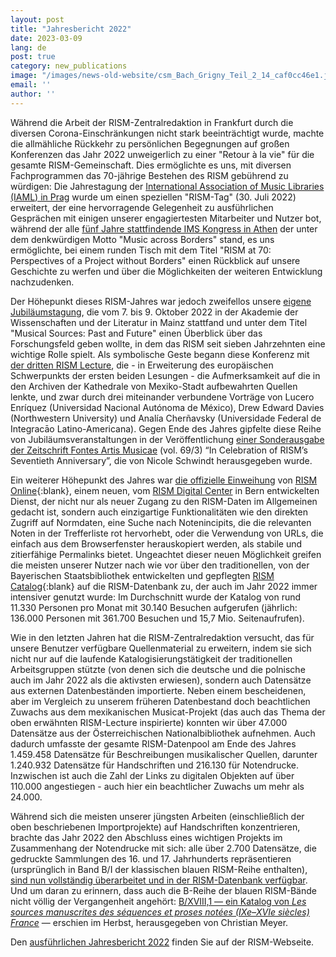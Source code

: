 ```yaml
---
layout: post
title: "Jahresbericht 2022"
date: 2023-03-09
lang: de
post: true
category: new_publications
image: "/images/news-old-website/csm_Bach_Grigny_Teil_2_14_caf0cc46e1.jpg"
email: ''
author: ''
---
```


Während die Arbeit der RISM-Zentralredaktion in Frankfurt durch die diversen Corona-Einschränkungen nicht stark beeinträchtigt wurde, machte die allmähliche Rückkehr zu persönlichen Begegnungen auf großen Konferenzen das Jahr 2022 unweigerlich zu einer "Retour à la vie" für die gesamte RISM-Gemeinschaft. Dies ermöglichte es uns, mit diversen Fachprogrammen das 70-jährige Bestehen des RISM gebührend zu würdigen: Die Jahrestagung der [International Association of Music Libraries (IAML) in Prag](/publications/iaml-congresses/2022.html) wurde um einen speziellen "RISM-Tag" (30. Juli 2022) erweitert, der eine hervorragende Gelegenheit zu ausführlichen Gesprächen mit einigen unserer engagiertesten Mitarbeiter und Nutzer bot, während der alle [fünf Jahre stattfindende IMS Kongress in Athen](/events/2022/09/15/rism-at-the-2022-congress-in-athens.html) der unter dem denkwürdigen Motto "Music across Borders" stand, es uns ermöglichte, bei einem runden Tisch mit dem Titel "RISM at 70: Perspectives of a Project without Borders" einen Rückblick auf unsere Geschichte zu werfen und über die Möglichkeiten der weiteren Entwicklung nachzudenken.  

Der Höhepunkt dieses RISM-Jahres war jedoch zweifellos unsere [eigene Jubiläumstagung](/publications/conferences/musical-sources-past-future-2022.html), die vom 7. bis 9. Oktober 2022 in der Akademie der Wissenschaften und der Literatur in Mainz stattfand und unter dem Titel "Musical Sources: Past and Future" einen Überblick über das Forschungsfeld geben wollte, in dem das RISM seit sieben Jahrzehnten eine wichtige Rolle spielt. Als symbolische Geste begann diese Konferenz mit [der dritten RISM Lecture](/events/2022/09/29/third-rism-lecture-musical-sources-in-mexico.html), die - in Erweiterung des europäischen Schwerpunkts der ersten beiden Lesungen - die Aufmerksamkeit auf die in den Archiven der Kathedrale von Mexiko-Stadt aufbewahrten Quellen lenkte, und zwar durch drei miteinander verbundene Vorträge von Lucero Enríquez (Universidad Nacional Autónoma de México), Drew Edward Davies (Northwestern University) und Analía Cherñavsky (Universidade Federal de Integracāo Latino-Americana). Gegen Ende des Jahres gipfelte diese Reihe von Jubiläumsveranstaltungen in der Veröffentlichung [einer Sonderausgabe der Zeitschrift Fontes Artis Musicae](/new_publications/2022/11/10/fontes-special-issue-in-celebration-of-risms-seventieth-anniversary.html) (vol. 69/3) “In Celebration of RISM’s Seventieth Anniversary”, die von Nicole Schwindt herausgegeben wurde.  

Ein weiterer Höhepunkt des Jahres war [die offizielle Einweihung](/events/2022/07/28/rism-online-launched-at-iaml-prague.html) von [RISM Online](https://rism.online){:blank}, einem neuen, vom [RISM Digital Center](/digital-center.html) in Bern entwickelten Dienst, der nicht nur als neuer Zugang zu den RISM-Daten im Allgemeinen gedacht ist, sondern auch einzigartige Funktionalitäten wie den direkten Zugriff auf Normdaten, eine Suche nach Notenincipits, die die relevanten Noten in der Trefferliste rot hervorhebt, oder die Verwendung von URLs, die einfach aus dem Browserfenster herauskopiert werden, als stabile und zitierfähige Permalinks bietet. Ungeachtet dieser neuen Möglichkeit greifen die meisten unserer Nutzer nach wie vor über den traditionellen, von der Bayerischen Staatsbibliothek entwickelten und gepflegten [RISM Catalog](https://opac.rism.info){:blank} auf die RISM-Datenbank zu, der auch im Jahr 2022 immer intensiver genutzt wurde: Im Durchschnitt wurde der Katalog von rund 11.330 Personen pro Monat mit 30.140 Besuchen aufgerufen (jährlich: 136.000 Personen mit 361.700 Besuchen und 15,7 Mio. Seitenaufrufen).  

Wie in den letzten Jahren hat die RISM-Zentralredaktion versucht, das für unsere Benutzer verfügbare Quellenmaterial zu erweitern, indem sie sich nicht nur auf die laufende Katalogisierungstätigkeit der traditionellen Arbeitsgruppen stützte (von denen sich die deutsche und die polnische auch im Jahr 2022 als die aktivsten erwiesen), sondern auch Datensätze aus externen Datenbeständen importierte. Neben einem bescheidenen, aber im Vergleich zu unserem früheren Datenbestand doch beachtlichen Zuwachs aus dem mexikanischen Musicat-Projekt (das auch das Thema der oben erwähnten RISM-Lecture inspirierte) konnten wir über 47.000 Datensätze aus der Österreichischen Nationalbibliothek aufnehmen. Auch dadurch umfasste der gesamte RISM-Datenpool am Ende des Jahres 1.459.458 Datensätze für Beschreibungen musikalischer Quellen, darunter 1.240.932 Datensätze für Handschriften und 216.130 für Notendrucke. Inzwischen ist auch die Zahl der Links zu digitalen Objekten auf über 110.000 angestiegen - auch hier ein beachtlicher Zuwachs um mehr als 24.000.  

Während sich die meisten unserer jüngsten Arbeiten (einschließlich der oben beschriebenen Importprojekte) auf Handschriften konzentrieren, brachte das Jahr 2022 den Abschluss eines wichtigen Projekts im Zusammenhang der Notendrucke mit sich: alle über 2.700 Datensätze, die gedruckte Sammlungen des 16. und 17. Jahrhunderts repräsentieren (ursprünglich in Band B/I der klassischen blauen RISM-Reihe enthalten), [sind nun vollständig überarbeitet und in der RISM-Datenbank verfügbar](/new_at_rism/2022/02/17/200-years-print-history-rism-b1-entirely-in-rism-catalog.html). Und um daran zu erinnern, dass auch die B-Reihe der blauen RISM-Bände nicht völlig der Vergangenheit angehört: [B/XVIII,1 — ein Katalog von _Les sources manuscrites des séquences et proses notées (IXe–XVIe siècles) France_](/new_publications/2022/11/28/new-volume-published-rism-series-b.html) — erschien im Herbst, herausgegeben von Christian Meyer.  

Den [ausführlichen Jahresbericht 2022](/publications/annual-reports.html) finden Sie auf der RISM-Webseite.
